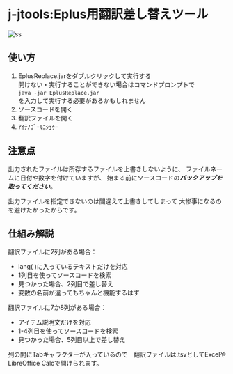 # j-jtools:Eplus用翻訳差し替えツール
![ss](https://i.imgur.com/PYIxSZs.png)
## 使い方
1. EplusReplace.jarをダブルクリックして実行する  
    開けない・実行することができない場合はコマンドプロンプトで  
    ```java -jar EplusReplace.jar```  
    を入力して実行する必要があるかもしれません  
2. ソースコードを開く
3. 翻訳ファイルを開く
4. ｱｲﾃﾉｺﾞｰﾙﾆｼｭｩｰ

## 注意点
出力されたファイルは所存するファイルを上書きしないように、
ファイルネームに日付や数字を付けていますが、
始まる前にソースコードの***バックアップを取ってください***。 

出力ファイルを指定できないのは間違えて上書きしてしまって
大惨事になるのを避けたかったからです。

## 仕組み解説
翻訳ファイルに2列がある場合：
- lang( )に入っているテキストだけを対応
- 1列目を使ってソースコードを検索
- 見つかった場合、2列目で差し替え
- 変数の名前が違ってもちゃんと機能するはず

翻訳ファイルに7か8列がある場合：
- アイテム説明文だけを対応
- 1-4列目を使ってソースコードを検索
- 見つかった場合、5列目以上で差し替え

列の間にTabキャラクターが入っているので　翻訳ファイルは.tsvとしてExcelやLibreOffice Calcで開けられます。
